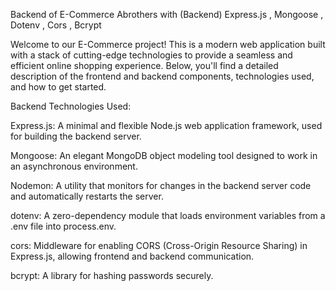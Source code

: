 Backend of E-Commerce Abrothers with (Backend) Express.js , Mongoose , Dotenv , Cors , Bcrypt  

Welcome to our E-Commerce project! This is a modern web application built with a stack of cutting-edge technologies to provide a seamless and efficient online shopping experience. Below, you'll find a detailed description of the frontend and backend components, technologies used, and how to get started.


Backend Technologies Used:

Express.js: A minimal and flexible Node.js web application framework, used for building the backend server.

Mongoose: An elegant MongoDB object modeling tool designed to work in an asynchronous environment.

Nodemon: A utility that monitors for changes in the backend server code and automatically restarts the server.

dotenv: A zero-dependency module that loads environment variables from a .env file into process.env.

cors: Middleware for enabling CORS (Cross-Origin Resource Sharing) in Express.js, allowing frontend and backend communication.

bcrypt: A library for hashing passwords securely.
